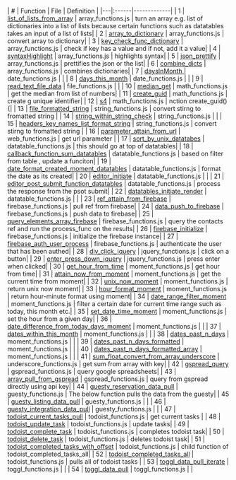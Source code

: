 | # | Function | File | Definition |
|---|:------|-------------|
| 1 | [list_of_lists_from_array](http://cruzco.site44.com/streak.html) | array_functions.js |  turn an array  e.g. list of dictionaries into a list of lists because certain functions such as datatables takes an input of a list of lists|
| 2 | [array_to_dictionary](http://cruzco.site44.com/streak.html) | array_functions.js | convert array to dictionary|
| 3 | [key_check_func_dictionary](http://cruzco.site44.com/streak.html) | array_functions.js | check if key has a value and if not, add it a value|
| 4 | [syntaxHighlight](http://cruzco.site44.com/streak.html) | array_functions.js | highlights syntax|
| 5 | [json_prettify](http://cruzco.site44.com/streak.html) | array_functions.js |  prettifies the json or the list|
| 6 | [combine_dicts](http://cruzco.site44.com/streak.html) | array_functions.js | combines dictionaries|
| 7 | [daysInMonth ](http://cruzco.site44.com/streak.html) | date_functions.js | |
| 8 | [days_this_month](http://cruzco.site44.com/streak.html) | date_functions.js | |
| 9 | [read_text_file_data](http://cruzco.site44.com/streak.html) | file_functions.js | |
| 10 | [median_get](http://cruzco.site44.com/streak.html) | math_functions.js | get the median from list of numbers|
| 11 | [create_guid](http://cruzco.site44.com/streak.html) | math_functions.js | create g unique identifier|
| 12 | [s4](http://cruzco.site44.com/streak.html) | math_functions.js | nction create_guid() {|
| 13 | [file_formatted_string](http://cruzco.site44.com/streak.html) | string_functions.js | convert stirng to fromatted string |
| 14 | [string_within_string_check](http://cruzco.site44.com/streak.html) | string_functions.js | |
| 15 | [headers_key_names_list_format_string](http://cruzco.site44.com/streak.html) | string_functions.js | convert stirng to fromatted string |
| 16 | [parameter_attain_from_url](http://cruzco.site44.com/streak.html) | web_functions.js | get url parameter |
| 17 | [sort_by_unix_datatabes](http://cruzco.site44.com/streak.html) | datatable_functions.js | this should go at top of datatables|
| 18 | [callback_function_sum_datatables](http://cruzco.site44.com/streak.html) | datatable_functions.js | based on filter from table , update a funciton|
| 19 | [date_format_created_moment_datatables](http://cruzco.site44.com/streak.html) | datatable_functions.js | format the date as its created|
| 20 | [editor_initiate](http://cruzco.site44.com/streak.html) | datatable_functions.js | |
| 21 | [editor_post_submit_function_datatables](http://cruzco.site44.com/streak.html) | datatable_functions.js | process the response from the psot submit|
| 22 | [datatables_initiate_render](http://cruzco.site44.com/streak.html) | datatable_functions.js | |
| 23 | [ref_attain_from_firebase](http://cruzco.site44.com/streak.html) | firebase_functions.js | pull ref from firebase|
| 24 | [data_push_to_firebase](http://cruzco.site44.com/streak.html) | firebase_functions.js | push data to firebase|
| 25 | [query_elements_array_firebase](http://cruzco.site44.com/streak.html) | firebase_functions.js | query the contacts ref and run the process_func on the results|
| 26 | [firebase_initialize](http://cruzco.site44.com/streak.html) | firebase_functions.js |  initialize the firebase instance|
| 27 | [firebase_auth_user_process](http://cruzco.site44.com/streak.html) | firebase_functions.js | authenticate the user that has been authed|
| 28 | [div_click_jquery](http://cruzco.site44.com/streak.html) | jquery_functions.js | click on a button|
| 29 | [enter_press_down_jquery](http://cruzco.site44.com/streak.html) | jquery_functions.js | press enter when clicked|
| 30 | [get_hour_from_time](http://cruzco.site44.com/streak.html) | moment_functions.js | get hour from time|
| 31 | [attain_now_from_moment](http://cruzco.site44.com/streak.html) | moment_functions.js | get the current time from moment|
| 32 | [unix_now_moment](http://cruzco.site44.com/streak.html) | moment_functions.js | return unix now moment|
| 33 | [hour_format_moment](http://cruzco.site44.com/streak.html) | moment_functions.js | return hour-minute format using moment|
| 34 | [date_range_filter_moment](http://cruzco.site44.com/streak.html) | moment_functions.js | filter a certain date for current time range such as today, this month etc.|
| 35 | [set_date_time_moment](http://cruzco.site44.com/streak.html) | moment_functions.js | set the hour from a given day|
| 36 | [date_difference_from_today_days_moment](http://cruzco.site44.com/streak.html) | moment_functions.js | |
| 37 | [dates_within_this_month](http://cruzco.site44.com/streak.html) | moment_functions.js | |
| 38 | [dates_past_n_days](http://cruzco.site44.com/streak.html) | moment_functions.js | |
| 39 | [dates_past_n_days_formatted](http://cruzco.site44.com/streak.html) | moment_functions.js | |
| 40 | [dates_past_n_days_formatted_array](http://cruzco.site44.com/streak.html) | moment_functions.js | |
| 41 | [sum_float_convert_from_array_underscore](http://cruzco.site44.com/streak.html) | underscore_functions.js |  get sum from array with key|
| 42 | [gspread_query](http://cruzco.site44.com/streak.html) | gspread_functions.js | query google spreadsheets|
| 43 | [array_pull_from_gspread](http://cruzco.site44.com/streak.html) | gspread_functions.js | query from gspread directly using api key|
| 44 | [guesty_reservation_data_pull](http://cruzco.site44.com/streak.html) | guesty_functions.js |  The below function pulls the data from the guesty|
| 45 | [guesty_listing_data_pull](http://cruzco.site44.com/streak.html) | guesty_functions.js | |
| 46 | [guesty_integration_data_pull](http://cruzco.site44.com/streak.html) | guesty_functions.js | |
| 47 | [todoist_current_tasks_pull](http://cruzco.site44.com/streak.html) | todoist_functions.js | get current tasks |
| 48 | [todoist_update_task](http://cruzco.site44.com/streak.html) | todoist_functions.js | update tasks|
| 49 | [todoist_complete_task](http://cruzco.site44.com/streak.html) | todoist_functions.js | completes todoist task|
| 50 | [todoist_delete_task](http://cruzco.site44.com/streak.html) | todoist_functions.js | deletes todoist task|
| 51 | [todoist_completed_tasks_with_offset](http://cruzco.site44.com/streak.html) | todoist_functions.js | child function of todoist_completed_tasks_all|
| 52 | [todoist_completed_tasks_all](http://cruzco.site44.com/streak.html) | todoist_functions.js | pulls all of todoist tasks |
| 53 | [toggl_data_pull_iterate](http://cruzco.site44.com/streak.html) | toggl_functions.js | |
| 54 | [toggl_data_pull](http://cruzco.site44.com/streak.html) | toggl_functions.js | |